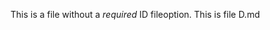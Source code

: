[ID]:<> (33stub33-3333-3333-3333-3333stub3333)
This is a file without a _required_ ID fileoption.
This is file D.md